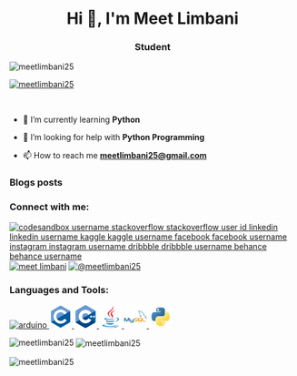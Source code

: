 <h1 align="center">Hi 👋, I'm Meet Limbani</h1>
<h3 align="center">Student</h3>

<p align="left"> <img src="https://komarev.com/ghpvc/?username=meetlimbani25&label=Profile%20views&color=0e75b6&style=flat" alt="meetlimbani25" /> </p>

<p align="left"> <a href="https://github.com/ryo-ma/github-profile-trophy"><img src="https://github-profile-trophy.vercel.app/?username=meetlimbani25" alt="meetlimbani25" /></a> </p>

<p align="left"> <a href="https://twitter.com/" target="blank"><img src="https://img.shields.io/twitter/follow/?logo=twitter&style=for-the-badge" alt="" /></a> </p>

- 🌱 I’m currently learning **Python**

- 🤝 I’m looking for help with **Python Programming**

- 📫 How to reach me **meetlimbani25@gmail.com**

### Blogs posts
<!-- BLOG-POST-LIST:START -->
<!-- BLOG-POST-LIST:END -->

<h3 align="left">Connect with me:</h3>
<p align="left">
<a href="https://dev.to/codesandbox username stackoverflow stackoverflow user id linkedin linkedin username kaggle kaggle username facebook facebook username instagram instagram username dribbble dribbble username behance behance username" target="blank"><img align="center" src="https://raw.githubusercontent.com/rahuldkjain/github-profile-readme-generator/master/src/images/icons/Social/devto.svg" alt="codesandbox username stackoverflow stackoverflow user id linkedin linkedin username kaggle kaggle username facebook facebook username instagram instagram username dribbble dribbble username behance behance username" height="30" width="40" /></a>
<a href="https://linkedin.com/in/meet limbani" target="blank"><img align="center" src="https://raw.githubusercontent.com/rahuldkjain/github-profile-readme-generator/master/src/images/icons/Social/linked-in-alt.svg" alt="meet limbani" height="30" width="40" /></a>
<a href="https://medium.com/@meetlimbani25" target="blank"><img align="center" src="https://raw.githubusercontent.com/rahuldkjain/github-profile-readme-generator/master/src/images/icons/Social/medium.svg" alt="@meetlimbani25" height="30" width="40" /></a>
</p>

<h3 align="left">Languages and Tools:</h3>
<p align="left"> <a href="https://www.arduino.cc/" target="_blank" rel="noreferrer"> <img src="https://cdn.worldvectorlogo.com/logos/arduino-1.svg" alt="arduino" width="40" height="40"/> </a> <a href="https://www.cprogramming.com/" target="_blank" rel="noreferrer"> <img src="https://raw.githubusercontent.com/devicons/devicon/master/icons/c/c-original.svg" alt="c" width="40" height="40"/> </a> <a href="https://www.w3schools.com/cpp/" target="_blank" rel="noreferrer"> <img src="https://raw.githubusercontent.com/devicons/devicon/master/icons/cplusplus/cplusplus-original.svg" alt="cplusplus" width="40" height="40"/> </a> <a href="https://www.java.com" target="_blank" rel="noreferrer"> <img src="https://raw.githubusercontent.com/devicons/devicon/master/icons/java/java-original.svg" alt="java" width="40" height="40"/> </a> <a href="https://www.mysql.com/" target="_blank" rel="noreferrer"> <img src="https://raw.githubusercontent.com/devicons/devicon/master/icons/mysql/mysql-original-wordmark.svg" alt="mysql" width="40" height="40"/> </a> <a href="https://www.python.org" target="_blank" rel="noreferrer"> <img src="https://raw.githubusercontent.com/devicons/devicon/master/icons/python/python-original.svg" alt="python" width="40" height="40"/> </a> </p>

<p><img align="left" src="https://github-readme-stats.vercel.app/api/top-langs?username=meetlimbani25&show_icons=true&locale=en&layout=compact" alt="meetlimbani25" /></p>

<p>&nbsp;<img align="center" src="https://github-readme-stats.vercel.app/api?username=meetlimbani25&show_icons=true&locale=en" alt="meetlimbani25" /></p>

<p><img align="center" src="https://github-readme-streak-stats.herokuapp.com/?user=meetlimbani25&" alt="meetlimbani25" /></p>
